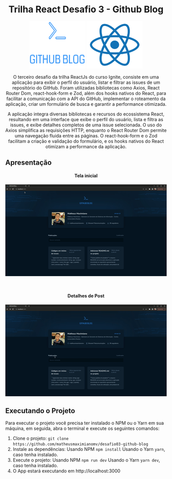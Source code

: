 <h1 align="center">Trilha React Desafio 3 - Github Blog</h1>
<p align="center">
  <img src="./.github/logo.svg" height="150" width="175" alt="Icon" />
  <img src="./.github/react.svg" height="150" width="175" alt="Icon" />
</p>
<p align="center">
  O terceiro desafio da trilha ReactJs do curso Ignite, consiste em uma aplicação para exibir o perfil do usuário, listar e filtrar as issues de um repositório do GitHub. Foram utilizadas bibliotecas como Axios, React Router Dom, react-hook-form e Zod, além dos hooks nativos do React, para facilitar a comunicação com a API do GitHub, implementar o roteamento da aplicação, criar um formulário de busca e garantir a performance otimizada.
</p>
<p align="center">
A aplicação integra diversas bibliotecas e recursos do ecossistema React, resultando em uma interface que exibe o perfil do usuário, lista e filtra as issues, e exibe detalhes completos de uma issue selecionada. O uso do Axios simplifica as requisições HTTP, enquanto o React Router Dom permite uma navegação fluida entre as páginas. O react-hook-form e o Zod facilitam a criação e validação do formulário, e os hooks nativos do React otimizam a performance da aplicação.
</p>

## Apresentação
<div>
<h4 align="center">Tela inicial</h4>
<p align="center">
  <img src="./.github/home.gif" alt="pagina_inicial" />
</p>
</div>
<div>
<br/>
<h4 align="center">Detalhes de Post</h4>
<p align="center">
  <img src="./.github/details.gif" alt="detalhes_post" />
</p>
</div>

## Executando o Projeto
Para executar o projeto você precisa ter instalado o NPM ou o Yarn em sua máquina, em seguida, abra o terminal e execute os seguintes comandos:
1. Clone o projeto: `git clone https://github.com/matheusmaximianomv/desafio03-github-blog`
2. Instale as dependências:
 Usando NPM `npm install`
 Usando o Yarn `yarn`, caso tenha instalado.
3. Execute o projeto:
 Usando NPM `npm run dev`
 Usando o Yarn `yarn dev`, caso tenha instalado.
4. O App estará executando em http://localhost:3000
